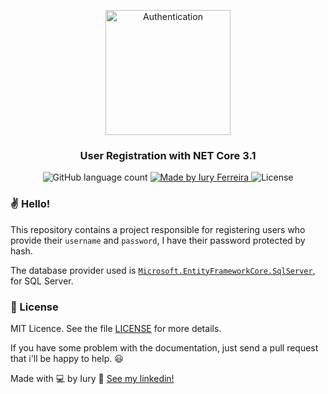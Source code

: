 <p align="center">
  <img alt="Authentication" title="User Registration" src="https://miro.medium.com/max/498/1*Es2vCEieszU7QQqsLChl6A.png" width="200px" />
</p>

<h3 align="center">
   User Registration with NET Core 3.1
</h3>

<p align="center">
  <img alt="GitHub language count" src="https://img.shields.io/badge/language-1-blue">

  <a href="https://www.linkedin.com/in/laurabeatris/">
    <img alt="Made by Iury Ferreira" src="https://img.shields.io/badge/made%20by-Iury%20Ferreira-blue">
  </a>

  <img alt="License" src="https://img.shields.io/badge/license-MIT-blue">

### ✌ Hello!

This repository contains a project responsible for registering users who provide their ```username``` and ```password```, I have their password protected by hash.

The database provider used is [```Microsoft.EntityFrameworkCore.SqlServer```](https://docs.microsoft.com/en-us/ef/core/), for SQL Server. 

### :memo: License

MIT Licence. See the file [LICENSE](LICENSE.md) for more details.

If you have some problem with the documentation, just send a pull request that i'll be happy to help. 😃

Made with 💻 by Iury :wave: [See my linkedin!](https://www.linkedin.com/in/iuryferreira/)
